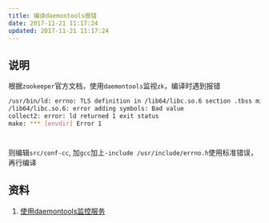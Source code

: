```yaml
---
title: 编译daemontools报错
date: 2017-11-21 11:17:24
updated: 2017-11-21 11:17:24
---
```

## 说明

根据`zookeeper`官方文档，使用`daemontools`监视`zk`，编译时遇到报错

````bash
/usr/bin/ld: errno: TLS definition in /lib64/libc.so.6 section .tbss mismatches non-TLS reference in envdir.o
/lib64/libc.so.6: error adding symbols: Bad value
collect2: error: ld returned 1 exit status
make: *** [envdir] Error 1
````

#

则编辑`src/conf-cc`, 加`gcc`加上`-include /usr/include/errno.h`使用标准错误，再行编译


## 资料

1. [使用daemontools监控服务](http://blog.csdn.net/yangshiqi1089/article/details/6002272)